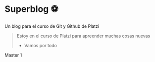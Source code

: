 # Superblog ⚽

Un blog para el curso de Git y Github de Platzi

> Estoy en el curso de Platzi para apreender muchas cosas nuevas
>
> - Vamos por todo

Master 1
